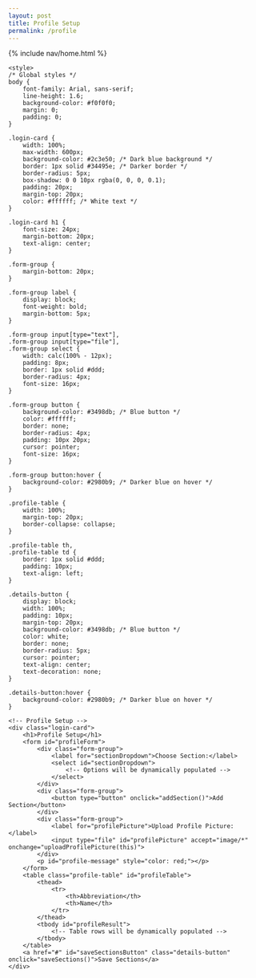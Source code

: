 ```yaml
---
layout: post
title: Profile Setup
permalink: /profile
---
```


{% include nav/home.html %}

<html lang="en">
<head>
    <meta charset="UTF-8">
    <meta name="viewport" content="width=device-width, initial-scale=1.0">
    <title>Profile Setup</title>
    <script type="module" src="{{site.baseurl}}/assets/js/api/config.js"></script>


    <style>
    /* Global styles */
    body {
        font-family: Arial, sans-serif;
        line-height: 1.6;
        background-color: #f0f0f0;
        margin: 0;
        padding: 0;
    }

    .login-card {
        width: 100%;
        max-width: 600px;
        background-color: #2c3e50; /* Dark blue background */
        border: 1px solid #34495e; /* Darker border */
        border-radius: 5px;
        box-shadow: 0 0 10px rgba(0, 0, 0, 0.1);
        padding: 20px;
        margin-top: 20px;
        color: #ffffff; /* White text */
    }

    .login-card h1 {
        font-size: 24px;
        margin-bottom: 20px;
        text-align: center;
    }

    .form-group {
        margin-bottom: 20px;
    }

    .form-group label {
        display: block;
        font-weight: bold;
        margin-bottom: 5px;
    }

    .form-group input[type="text"],
    .form-group input[type="file"],
    .form-group select {
        width: calc(100% - 12px);
        padding: 8px;
        border: 1px solid #ddd;
        border-radius: 4px;
        font-size: 16px;
    }

    .form-group button {
        background-color: #3498db; /* Blue button */
        color: #ffffff;
        border: none;
        border-radius: 4px;
        padding: 10px 20px;
        cursor: pointer;
        font-size: 16px;
    }

    .form-group button:hover {
        background-color: #2980b9; /* Darker blue on hover */
    }

    .profile-table {
        width: 100%;
        margin-top: 20px;
        border-collapse: collapse;
    }

    .profile-table th,
    .profile-table td {
        border: 1px solid #ddd;
        padding: 10px;
        text-align: left;
    }

    .details-button {
        display: block;
        width: 100%;
        padding: 10px;
        margin-top: 20px;
        background-color: #3498db; /* Blue button */
        color: white;
        border: none;
        border-radius: 5px;
        cursor: pointer;
        text-align: center;
        text-decoration: none;
    }

    .details-button:hover {
        background-color: #2980b9; /* Darker blue on hover */
    }
</style>

</head>
<body>

<div class="login-container">

    <!-- Profile Setup -->
    <div class="login-card">
        <h1>Profile Setup</h1>
        <form id="profileForm">
            <div class="form-group">
                <label for="sectionDropdown">Choose Section:</label>
                <select id="sectionDropdown">
                    <!-- Options will be dynamically populated -->
                </select>
            </div>
            <div class="form-group">
                <button type="button" onclick="addSection()">Add Section</button>
            </div>
            <div class="form-group">
                <label for="profilePicture">Upload Profile Picture:</label>
                <input type="file" id="profilePicture" accept="image/*" onchange="uploadProfilePicture(this)">
            </div>
            <p id="profile-message" style="color: red;"></p>
        </form>
        <table class="profile-table" id="profileTable">
            <thead>
                <tr>
                    <th>Abbreviation</th>
                    <th>Name</th>
                </tr>
            </thead>
            <tbody id="profileResult">
                <!-- Table rows will be dynamically populated -->
            </tbody>
        </table>
        <a href="#" id="saveSectionsButton" class="details-button" onclick="saveSections()">Save Sections</a>
    </div>

</div>

<script type="module">
    // Import fetchOptions from config.js
    import { pythonURI, fetchOptions } from '{{site.baseurl}}/assets/js/api/config.js';

    // Array to store user-added sections
    let userSections = [];

    document.addEventListener('DOMContentLoaded', async function() {
        // Fetch existing sections on page load
        await fetchSections();

        // Populate section dropdown menu
        populateSectionDropdown();
    });

    // Function to fetch existing sections
    async function fetchSections() {
        const URL = `${pythonURI}/api/user/section`; // Adjusted endpoint

        try {
            const response = await fetch(URL, fetchOptions);
            if (!response.ok) {
                throw new Error(`Failed to fetch sections: ${response.status}`);
            }

            const data = await response.json();
            userSections = data.sections || []; // Assuming data is in { "sections": [...] } format

            // Display fetched sections
            displayProfileSections();
        } catch (error) {
            console.error('Error fetching sections:', error.message);
            // Handle error display or fallback mechanism
        }
    }

    // Function to populate section dropdown menu
    function populateSectionDropdown() {
        const sectionDropdown = document.getElementById('sectionDropdown');
        const sections = [
            { "abbreviation": "CSA", "id": 1, "name": "Computer Science A" },
            { "abbreviation": "CSP", "id": 2, "name": "Computer Science Principles" },
            { "abbreviation": "CSSE", "id": 4, "name": "Computer Science and Software Engineering" }
            // Add more sections as needed
        ];

        sections.forEach(section => {
            const option = document.createElement('option');
            option.value = section.id;
            option.textContent = `${section.abbreviation} - ${section.name}`;
            sectionDropdown.appendChild(option);
        });
    }

    // Function to add a section
    function addSection() {
        const dropdown = document.getElementById('sectionDropdown');
        const selectedOption = dropdown.options[dropdown.selectedIndex];
        const abbreviation = selectedOption.textContent.split(' ')[0];
        const name = document.getElementById('sectionName').value.trim();

        if (!abbreviation || !name) {
            document.getElementById('profile-message').textContent = 'Please fill in both fields.';
            return;
        }

        // Clear error message
        document.getElementById('profile-message').textContent = '';

        // Add section to userSections array
        userSections.push({ abbreviation, name });

        // Display added section in the table
        displayProfileSections();
    }

    // Function to display added sections in the table
    function displayProfileSections() {
        const tableBody = document.getElementById('profileResult');
        tableBody.innerHTML = '';

        userSections.forEach(section => {
            const tr = document.createElement('tr');
            const abbreviationCell = document.createElement('td');
            const nameCell = document.createElement('td');

            abbreviationCell.textContent = section.abbreviation;
            nameCell.textContent = section.name;

            tr.appendChild(abbreviationCell);
            tr.appendChild(nameCell);

            tableBody.appendChild(tr);
        });
    }

    // Function to upload profile picture
    async function uploadProfilePicture(fileInput) {
        const file = fileInput.files[0];
        if (!file) return;

        try {
            const base64String = await convertToBase64(file);
            await sendProfilePicture(base64String);
            console.log('Profile picture uploaded successfully!');
            // Handle success message or UI update
        } catch (error) {
            console.error('Error uploading profile picture:', error.message);
            // Handle error display or fallback mechanism
        }
    }

    // Function to convert file to base64 string
    function convertToBase64(file) {
        return new Promise((resolve, reject) => {
            const reader = new FileReader();
            reader.readAsDataURL(file);
            reader.onload = () => resolve(reader.result.split(',')[1]);
            reader.onerror = error => reject(error);
        });
    }

    // Function to send profile picture to server
    async function sendProfilePicture(base64String) {
        const URL = `${pythonURI}/api/id/pfp`; // Adjust endpoint as needed
        const options = {
            ...fetchOptions,
            method: 'POST',
            body: JSON.stringify({ base64String }),
        };

        const response = await fetch(URL, options);
        if (!response.ok) {
            throw new Error(`Failed to upload profile picture: ${response.status}`);
        }
        // Handle success response as needed
    }

    // Function to save sections (example action)
    function saveSections() {
        const URL = `${pythonURI}/api/user/section`; // Adjusted endpoint

        const sectionsData = {
            sections: userSections
        };

        const options = {
            ...fetchOptions,
            method: 'POST',
            headers: {
                ...fetchOptions.headers,
                'Content-Type': 'application/json',
            },
            body: JSON.stringify(sectionsData)
        };

        fetch(URL, options)
            .then(response => {
                if (!response.ok) {
                    throw new Error(`Failed to save sections: ${response.status}`);
                }
                // Handle success response as needed
                console.log('Sections saved successfully!');
            })
            .catch(error => {
                console.error('Error saving sections:', error.message);
                // Handle error display or fallback mechanism
            });
    }
</script>

</body>
</html>
